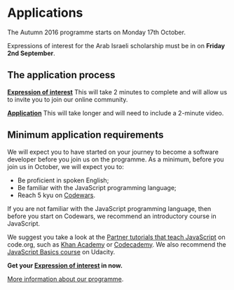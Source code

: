 # Applications

The Autumn 2016 programme starts on Monday 17th October. 

Expressions of interest for the Arab Israeli scholarship must be in on **Friday 2nd September**.

## The application process

**[Expression of interest](interest.html)** This will take 2 minutes to complete and will allow us to invite you to join our online community.

**[Application](apply.html)** This will take longer and will need to include a 2-minute video.

## Minimum application requirements

We will expect you to have started on your journey to become a software developer before you join us on the programme. As a minimum, before you join us in October, we will expect you to:

+ Be proficient in spoken English;
+ Be familiar with the JavaScript programming language;
+ Reach 5 kyu on [Codewars](http://www.codewars.com/?language=javascript).

If you are not familiar with the JavaScript programming language, then before you start on Codewars, we recommend an introductory course in JavaScript. 

We suggest you take a look at the [Partner tutorials that teach JavaScript](https://code.org/learn) on code.org, such as [Khan Academy](https://www.khanacademy.org/computing/hour-of-code/hour-of-drawing-code/v/welcome-hour-of-code) or [Codecademy](https://www.codecademy.com/hour-of-code). We also recommend the [JavaScript Basics course](https://www.udacity.com/course/javascript-basics--ud804) on Udacity.

**Get your [Expression of interest](interest.html) in now.**

[More information about our programme](/academy/).

